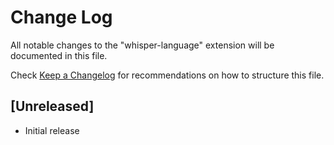 # Change Log

All notable changes to the "whisper-language" extension will be documented in this file.

Check [Keep a Changelog](http://keepachangelog.com/) for recommendations on how to structure this file.

## [Unreleased]

- Initial release